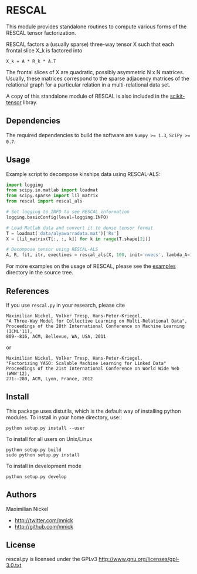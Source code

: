 RESCAL
======

This module provides standalone routines to compute various forms of
the RESCAL tensor factorization.

RESCAL factors a (usually sparse) three-way tensor X such that each
frontal slice X_k is factored into

	X_k = A * R_k * A.T

The frontal slices of X are quadratic, possibly asymmetric N x N matrices. 
Usually, these matrices correspond to the sparse adjacency matrices of the 
relational graph for a particular relation in a multi-relational data set.

A copy of this standalone module of RESCAL is also included in the [scikit-tensor](https://github.com/mnick/scikit-tensor) libray.


Dependencies
------------
The required dependencies to build the software are `Numpy >= 1.3`, `SciPy >= 0.7`.


Usage
-----
Example script to decompose kinships data using RESCAL-ALS:

```python
import logging
from scipy.io.matlab import loadmat
from scipy.sparse import lil_matrix
from rescal import rescal_als

# Set logging to INFO to see RESCAL information
logging.basicConfig(level=logging.INFO)

# Load Matlab data and convert it to dense tensor format
T = loadmat('data/alyawarradata.mat')['Rs']
X = [lil_matrix(T[:, :, k]) for k in range(T.shape[2])]

# Decompose tensor using RESCAL-ALS
A, R, fit, itr, exectimes = rescal_als(X, 100, init='nvecs', lambda_A=10, lambda_R=10)
```

For more examples on the usage of RESCAL, please see the [examples](examples) directory in the source tree.


References
----------
If you use `rescal.py` in your research, please cite

	Maximilian Nickel, Volker Tresp, Hans-Peter-Kriegel,
	"A Three-Way Model for Collective Learning on Multi-Relational Data",
	Proceedings of the 28th International Conference on Machine Learning (ICML'11), 
	809--816, ACM, Bellevue, WA, USA, 2011

or

	Maximilian Nickel, Volker Tresp, Hans-Peter-Kriegel,
    "Factorizing YAGO: Scalable Machine Learning for Linked Data"
	Proceedings of the 21st International Conference on World Wide Web (WWW'12),
	271--280, ACM, Lyon, France, 2012


Install
-------
This package uses distutils, which is the default way of installing python modules. To install in your home directory, use::

    python setup.py install --user

To install for all users on Unix/Linux

    python setup.py build
    sudo python setup.py install

To install in development mode

    python setup.py develop


Authors
-------
Maximilian Nickel <mnick AT mit DOT edu>

+ <http://twitter.com/mnick>
+ <http://github.com/mnick>


License
-------
rescal.py is licensed under the GPLv3 <http://www.gnu.org/licenses/gpl-3.0.txt>
